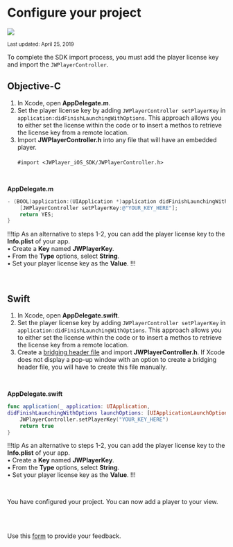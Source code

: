# Configure your project

<img src="https://img.shields.io/badge/SDK-iOS%20v3-0AAC29.svg?logo=apple">

<sup>Last updated: April 25, 2019</sup>

To complete the SDK import process, you must add the player license key and import the `JWPlayerController`.

## Objective-C

1. In Xcode, open **AppDelegate.m**.
2. Set the player license key by adding `JWPlayerController setPlayerKey` in `application:didFinishLaunchingWithOptions`.  This approach allows you to either set the license within the code or to insert a methos to retrieve the license key from a remote location.
3. Import **JWPlayerController.h** into any file that will have an embedded player.<br/><br/>`#import <JWPlayer_iOS_SDK/JWPlayerController.h>`

<br/>

**AppDelegate.m**

```Objective-C
- (BOOL)application:(UIApplication *)application didFinishLaunchingWithOptions:(NSDictionary *)launchOptions {
    [JWPlayerController setPlayerKey:@"YOUR_KEY_HERE"]; 
    return YES; 
}
```

!!!tip
As an alternative to steps 1-2, you can add the player license key to the **Info.plist** of your app. <br/>&bull; Create a **Key** named **JWPlayerKey**.<br/>&bull; From the **Type** options, select **String**.<br/>&bull; Set your player license key as the **Value**.
!!!

<br/>

## Swift

1. In Xcode, open **AppDelegate.swift**.
2. Set the player license key by adding `JWPlayerController setPlayerKey` in `application:didFinishLaunchingWithOptions`. This approach allows you to either set the license within the code or to insert a methos to retrieve the license key from a remote location.
3. Create a <a href="https://developer.apple.com/documentation/swift/imported_c_and_objective-c_apis/importing_objective-c_into_swift" target="_blank">bridging header file</a> and import **JWPlayerController.h**. If Xcode does not display a pop-up window with an option to create a bridging header file, you will have to create this file manually.

<br/>

**AppDelegate.swift**

```Swift
func application(_ application: UIApplication, 
didFinishLaunchingWithOptions launchOptions: [UIApplicationLaunchOptionsKey : Any]?) -> Bool {   
    JWPlayerController.setPlayerKey("YOUR_KEY_HERE") 
    return true
}
```

!!!tip
As an alternative to steps 1-2, you can add the player license key to the **Info.plist** of your app. <br/>&bull; Create a **Key** named **JWPlayerKey**.<br/>&bull; From the **Type** options, select **String**.<br/>&bull; Set your player license key as the **Value**.
!!!

<br/>


You have configured your project. You can now add a player to your view.

<br/><br/>
<div id="wufoo-mff60sc1xnn4cu">
Use this <a href="https://jwplayerdocs.wufoo.com/forms/mff60sc1xnn4cu">form</a> to provide your feedback.
</div>
<script type="text/javascript">var mff60sc1xnn4cu;(function(d, t) {
var s = d.createElement(t), options = {
'userName':'jwplayerdocs',
'formHash':'mff60sc1xnn4cu',
'autoResize':true,
'height':'288',
'async':true,
'host':'wufoo.com',
'header':'show',
'ssl':true,
'defaultValues': 'field118=' + location.pathname};
s.src = ('https:' == d.location.protocol ? 'https://' : 'http://') + 'www.wufoo.com/scripts/embed/form.js';
s.onload = s.onreadystatechange = function() {
var rs = this.readyState; if (rs) if (rs != 'complete') if (rs != 'loaded') return;
try { mff60sc1xnn4cu = new WufooForm();mff60sc1xnn4cu.initialize(options);mff60sc1xnn4cu.display(); } catch (e) {}};
var scr = d.getElementsByTagName(t)[0], par = scr.parentNode; par.insertBefore(s, scr);
})(document, 'script');</script>
